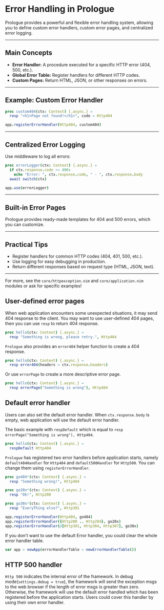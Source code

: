 # Error Handling in Prologue

Prologue provides a powerful and flexible error handling system, allowing you to define custom error handlers, custom error pages, and centralized error logging.

---

## Main Concepts

- **Error Handler:** A procedure executed for a specific HTTP error (404, 500, etc.).
- **Global Error Table:** Register handlers for different HTTP codes.
- **Custom Pages:** Return HTML, JSON, or other responses on errors.

---

## Example: Custom Error Handler

```nim
proc custom404(ctx: Context) {.async.} =
  resp "<h1>Page not found!</h1>", code = Http404

app.registerErrorHandler(Http404, custom404)
```

---

## Centralized Error Logging

Use middleware to log all errors:

```nim
proc errorLogger(ctx: Context) {.async.} =
  if ctx.response.code >= 400:
    echo "Error: ", ctx.response.code, " - ", ctx.response.body
  await switch(ctx)

app.use(errorLogger)
```

---

## Built-in Error Pages

Prologue provides ready-made templates for 404 and 500 errors, which you can customize.

---

## Practical Tips

- Register handlers for common HTTP codes (404, 401, 500, etc.).
- Use logging for easy debugging in production.
- Return different responses based on request type (HTML, JSON, text).

---

For more, see the `core/httpexception.nim` and `core/application.nim` modules or ask for specific examples!
## User-defined error pages

When web application encounters some unexpected situations, it may send 404 response to the client.
You may want to use user-defined 404 pages, then you can use `resp` to return 404 response.


```nim
proc hello(ctx: Context) {.async.} =
  resp "Something is wrong, please retry.", Http404
```

`Prologue` also provides an `error404` helper function to create a 404 response.

```nim
proc hello(ctx: Context) {.async.} =
  resp error404(headers = ctx.response.headers)
```

Or use `errorPage` to create a more descriptive error page.

```nim
proc hello(ctx: Context) {.async.} =
  resp errorPage("Something is wrong"), Http404
```

## Default error handler

Users can also set the default error handler. When `ctx.response.body` is empty, web application will use the default error handler.

The basic example with `respDefault` which is equal to `resp errorPage("Something is wrong"), Http404`.

```nim
proc hello(ctx: Context) {.async.} =
  respDefault Http404
```

`Prologue` has registered two error handlers before application starts, namely `default404Handler` for `Http404` and `default500Handler` for `Http500`. You can change them using `registerErrorHandler`.

```nim
proc go404*(ctx: Context) {.async.} =
  resp "Something wrong!", Http404

proc go20x*(ctx: Context) {.async.} =
  resp "Ok!", Http200

proc go30x*(ctx: Context) {.async.} =
  resp "EveryThing else?", Http301

app.registerErrorHandler(Http404, go404)
app.registerErrorHandler({Http200 .. Http204}, go20x)
app.registerErrorHandler(@[Http301, Http304, Http307], go30x)
```

If you don't want to use the default Error handler, you could clear the whole error handler table.

```nim
var app = newApp(errorHandlerTable = newErrorHandlerTable())
```

## HTTP 500 handler

`Http 500` indicates the internal error of the framework. In debug mode(`settings.debug = true`), the framework will send the exception msgs to the web browser if the length of error msgs is greater than zero. 
Otherwise, the framework will use the default error handled which has been registered before the application starts. Users could cover this handler by using their own error handler.